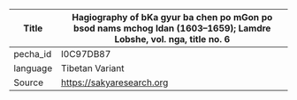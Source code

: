 |Title | Hagiography of bKa gyur ba chen po mGon po bsod nams mchog ldan (1603–1659); Lamdre Lobshe, vol. nga, title no. 6 
| --- | --- 
|pecha_id | I0C97DB87
|language | Tibetan Variant
|Source | https://sakyaresearch.org
